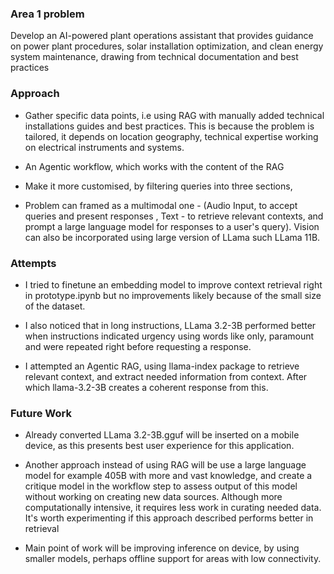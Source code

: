 ### Area 1 problem

Develop an AI-powered plant operations assistant that provides guidance on power plant procedures, solar installation optimization, and clean energy system maintenance, drawing from technical documentation and best practices

### Approach 

- Gather specific data points, i.e using RAG with manually added technical installations guides and best practices. This is because the problem is tailored, it depends on location geography, technical expertise working on electrical instruments and systems.

- An Agentic workflow, which works with the content of the RAG

- Make it more customised, by filtering queries into three sections,

- Problem can framed as a multimodal one  - (Audio Input, to accept queries and present responses , Text - to retrieve relevant contexts, and prompt a large language model for responses to a user's query). Vision can also be incorporated using large version of LLama such LLama 11B.

### Attempts 

- I tried to finetune an embedding model to improve context retrieval right in prototype.ipynb but no improvements likely because of the small size of the dataset. 

- I also noticed that in long instructions, LLama 3.2-3B performed better when instructions indicated urgency using words like only, paramount and were repeated right before requesting a response.

- I attempted an Agentic RAG, using llama-index package to retrieve relevant context, and extract needed information from context. After which llama-3.2-3B creates a coherent response from this. 

### Future Work

- Already converted LLama 3.2-3B.gguf will be inserted on a mobile device, as this presents best user experience for this application.

- Another approach instead of using RAG will be use a large language model for example 405B with more and vast knowledge, and create a critique model in the workflow step to assess output of this model without working on creating new data sources. Although more computationally intensive, it requires less work in curating needed data. It's worth experimenting if this approach described performs better in retrieval

- Main point of work will be improving inference on device, by using smaller models, perhaps offline support for areas with low connectivity.